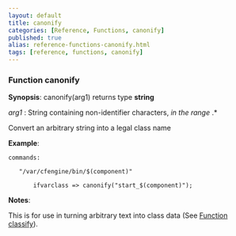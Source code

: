 ```yaml
---
layout: default
title: canonify
categories: [Reference, Functions, canonify]
published: true
alias: reference-functions-canonify.html
tags: [reference, functions, canonify]
---
```


### Function canonify

**Synopsis**: canonify(arg1) returns type **string**

  
 *arg1* : String containing non-identifier characters, *in the range*
.\*   

Convert an arbitrary string into a legal class name

**Example**:  
   

```cf3
commands:

   "/var/cfengine/bin/$(component)"

       ifvarclass => canonify("start_$(component)");
```

**Notes**:  
   

This is for use in turning arbitrary text into class data (See [Function
classify](#Function-classify)).
